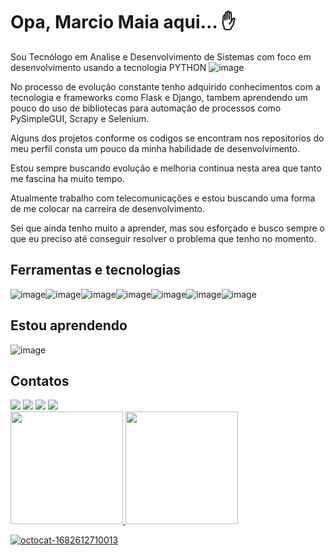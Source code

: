 # Opa, Marcio Maia aqui... :hand:

Sou Tecnólogo em Analise e Desenvolvimento de Sistemas com foco em desenvolvimento
usando a tecnologia PYTHON  ![image](https://user-images.githubusercontent.com/88562590/234911676-f51906b1-e0a6-4162-85d6-e731261627f4.png)

No processo de evolução constante tenho adquirido conhecimentos com a tecnologia e frameworks como Flask e Django, tambem aprendendo um pouco do uso de bibliotecas para automação de processos como PySimpleGUI, Scrapy e Selenium.

Alguns dos projetos conforme os codigos se encontram nos repositorios do meu perfil consta um pouco da minha habilidade de desenvolvimento.

Estou sempre buscando evolução e melhoria continua nesta area que tanto me fascina ha muito tempo.

Atualmente trabalho com telecomunicações e estou buscando uma forma de me colocar na carreira de desenvolvimento.

Sei que ainda tenho muito a aprender, mas sou esforçado e busco sempre o que eu preciso até conseguir resolver o problema que tenho no momento.


## Ferramentas e tecnologias

![image](https://user-images.githubusercontent.com/88562590/234920801-abf8d282-ab03-4ad8-b03d-0ebb5dd536d5.png)![image](https://user-images.githubusercontent.com/88562590/234920938-7872c5a6-4431-4fda-ad6f-291ffe3a0995.png)![image](https://user-images.githubusercontent.com/88562590/234921051-f8d0e047-f21c-45c7-a00f-73cdd9ab47f8.png)![image](https://user-images.githubusercontent.com/88562590/234921432-17ebd5a4-c66b-484e-8f29-f3399e46e96c.png)![image](https://user-images.githubusercontent.com/88562590/234921610-242a909e-b70c-46f5-a33e-b508be10139a.png)![image](https://user-images.githubusercontent.com/88562590/234921652-e5ee9960-8e0c-4a39-8e01-4ec1d7fd555d.png)![image](https://user-images.githubusercontent.com/88562590/234921689-9eda15d6-4d70-4af0-85da-47482884cb42.png)

## Estou aprendendo

![image](https://user-images.githubusercontent.com/88562590/234923762-f097575b-14e6-42b0-9e12-5fd8320f53d0.png)

## Contatos

<div>
<a href="[https://www.youtube.com/seu-canal-youtube-aqui](https://www.youtube.com/channel/UCloDH3-Hea1XVaCjuYOFDag)" target="_blank"><img src="https://img.shields.io/badge/YouTube-FF0000?style=for-the-badge&logo=youtube&logoColor=white" target="_blank"></a>
<a href="[https://instagram.com/seu-usuário-instagram-aqui](https://www.instagram.com/mark_marcio/)" target="_blank"><img src="https://img.shields.io/badge/-Instagram-%23E4405F?style=for-the-badge&logo=instagram&logoColor=white" target="_blank"></a>
<a href = "mailto:marciojesusmaia@hotmail.com"><img src="https://img.shields.io/badge/Gmail-D14836?style=for-the-badge&logo=gmail&logoColor=white" target="_blank"></a>
<a href="[https://www.linkedin.com/in/seu-usuário-linkedln-aqui](https://www.linkedin.com/in/marciojesusmaia/)" target="_blank"><img src="https://img.shields.io/badge/-LinkedIn-%230077B5?style=for-the-badge&logo=linkedin&logoColor=white" target="_blank"></a>   
</div>


<div>
<a href="https://github.com/marciojesusmaia">
<img height="180em" src="https://github-readme-stats.vercel.app/api/top-langs/?username=marciojesusmaia&layout=compact&langs_count=7&theme=cobalt2"/>
<img height="180em" src="https://github-readme-stats.vercel.app/api?username=marciojesusmaia&show_icons=true&theme=cobalt2&include_all_commits=true&count_private=true"/>
</div>
  
  ![octocat-1682612710013](https://user-images.githubusercontent.com/88562590/234928029-a06f5e53-b758-458b-88d5-25f92f9ee816.png)

